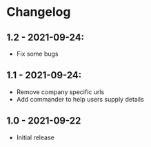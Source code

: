 # Changelog

## 1.2 - 2021-09-24:
 - Fix some bugs

## 1.1 - 2021-09-24:
 - Remove company specific urls
 - Add commander to help users supply details

## 1.0 - 2021-09-22

 -  Initial release